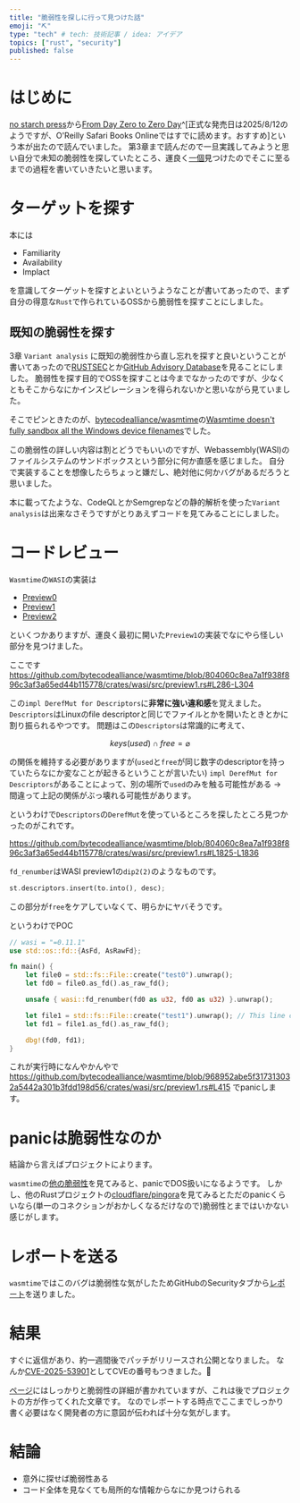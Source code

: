 ```yaml
---
title: "脆弱性を探しに行って見つけた話"
emoji: "⛏"
type: "tech" # tech: 技術記事 / idea: アイデア
topics: ["rust", "security"]
published: false
---
```


# はじめに

[no starch press](https://nostarch.com/)から[From Day Zero to Zero Day](https://nostarch.com/zero-day)^[正式な発売日は2025/8/12のようですが、O'Reilly Safari Books Onlineではすでに読めます。おすすめ]という本が出たので読んでいました。
第3章まで読んだので一旦実践してみようと思い自分で未知の脆弱性を探していたところ、運良く[一個](https://github.com/bytecodealliance/wasmtime/security/advisories/GHSA-fm79-3f68-h2fc)見つけたのでそこに至るまでの過程を書いていきたいと思います。

# ターゲットを探す

本には

- Familiarity
- Availability
- Implact

を意識してターゲットを探すとよいというようなことが書いてあったので、まず自分の得意な`Rust`で作られているOSSから脆弱性を探すことにしました。

## 既知の脆弱性を探す

3章 `Variant analysis` に既知の脆弱性から直し忘れを探すと良いということが書いてあったので[RUSTSEC](https://rustsec.org/advisories/)とか[GitHub Advisory Database](https://github.com/advisories?query=ecosystem%3Arust)を見ることにしました。
脆弱性を探す目的でOSSを探すことは今までなかったのですが、少なくともそこからなにかインスピレーションを得られないかと思いながら見ていました。

そこでピンときたのが、[bytecodealliance/wasmtime](https://github.com/bytecodealliance/wasmtime)の[Wasmtime doesn't fully sandbox all the Windows device filenames](https://github.com/bytecodealliance/wasmtime/security/advisories/GHSA-c2f5-jxjv-2hh8)でした。

この脆弱性の詳しい内容は割とどうでもいいのですが、Webassembly(WASI)のファイルシステムのサンドボックスという部分に何か直感を感じました。
自分で実装することを想像したらちょっと嫌だし、絶対他に何かバグがあるだろうと思いました。

本に載ってたような、CodeQLとかSemgrepなどの静的解析を使った`Variant analysis`は出来なさそうですがとりあえずコードを見てみることにしました。

# コードレビュー

`Wasmtime`の`WASI`の実装は

- [Preview0](https://github.com/bytecodealliance/wasmtime/blob/main/crates/wasi/src/preview0.rs)
- [Preview1](https://github.com/bytecodealliance/wasmtime/blob/main/crates/wasi/src/preview1.rs)
- [Preview2](https://github.com/bytecodealliance/wasmtime/blob/main/crates/wasi/src/p2/filesystem.rs)

といくつかありますが、運良く最初に開いた`Preview1`の実装でなにやら怪しい部分を見つけました。

ここです
https://github.com/bytecodealliance/wasmtime/blob/804060c8ea7a1f938f896c3af3a65ed44b115778/crates/wasi/src/preview1.rs#L286-L304

この`impl DerefMut for Descriptors`に**非常に強い違和感**を覚えました。
`Descriptors`はLinuxのfile descriptorと同じでファイルとかを開いたときとかに割り振られるやつです。
問題はこの`Descriptors`は常識的に考えて、

$$ \mathit{keys}(\mathit{used}) \cap \mathit{free} = \varnothing $$

の関係を維持する必要がありますが(`used`と`free`が同じ数字のdescriptorを持っていたらなにか変なことが起きるということが言いたい)
`impl DerefMut for Descriptors`があることによって、別の場所で`used`のみを触る可能性がある → 間違って上記の関係がぶっ壊れる可能性があります。

というわけで`Descriptors`の`DerefMut`を使っているところを探したところ見つかったのがこれです。

https://github.com/bytecodealliance/wasmtime/blob/804060c8ea7a1f938f896c3af3a65ed44b115778/crates/wasi/src/preview1.rs#L1825-L1836

`fd_renumber`はWASI preview1の`dip2(2)`のようなものです。

```rust
st.descriptors.insert(to.into(), desc);
```

この部分が`free`をケアしていなくて、明らかにヤバそうです。

というわけでPOC

```rust
// wasi = "=0.11.1"
use std::os::fd::{AsFd, AsRawFd};

fn main() {
    let file0 = std::fs::File::create("test0").unwrap();
    let fd0 = file0.as_fd().as_raw_fd();

    unsafe { wasi::fd_renumber(fd0 as u32, fd0 as u32) }.unwrap();

    let file1 = std::fs::File::create("test1").unwrap(); // This line cause a panic in assertion
    let fd1 = file1.as_fd().as_raw_fd();

    dbg!(fd0, fd1);
}
```

これが実行時になんやかんやで
https://github.com/bytecodealliance/wasmtime/blob/968952abe5f317313032a5442a301b3fdd198d56/crates/wasi/src/preview1.rs#L415
でpanicします。

# panicは脆弱性なのか

結論から言えばプロジェクトによります。

`wasmtime`の[他の脆弱性](https://github.com/bytecodealliance/wasmtime/security/advisories/GHSA-75hq-h6g9-h4q5)を見てみると、panicでDOS扱いになるようです。
しかし、他のRustプロジェクトの[cloudflare/pingora](https://github.com/cloudflare/pingora/blob/main/docs/user_guide/panic.md)を見てみるとただのpanicくらいなら(単一のコネクションがおかしくなるだけなので)脆弱性とまではいかない感じがします。

# レポートを送る

`wasmtime`ではこのバグは脆弱性な気がしたためGitHubのSecurityタブから[レポート](https://github.com/bytecodealliance/wasmtime/security/advisories/GHSA-fm79-3f68-h2fc)を送りました。

# 結果

すぐに返信があり、約一週間後でパッチがリリースされ公開となりました。
なんか[CVE-2025-53901](https://nvd.nist.gov/vuln/detail/CVE-2025-53901)としてCVEの番号もつきました。🥳

[ページ](https://github.com/bytecodealliance/wasmtime/security/advisories/GHSA-fm79-3f68-h2fc)にはしっかりと脆弱性の詳細が書かれていますが、これは後でプロジェクトの方が作ってくれた文章です。
なのでレポートする時点でここまでしっかり書く必要はなく開発者の方に意図が伝われば十分な気がします。

# 結論

- 意外に探せば脆弱性ある
- コード全体を見なくても局所的な情報からなにか見つけられる
